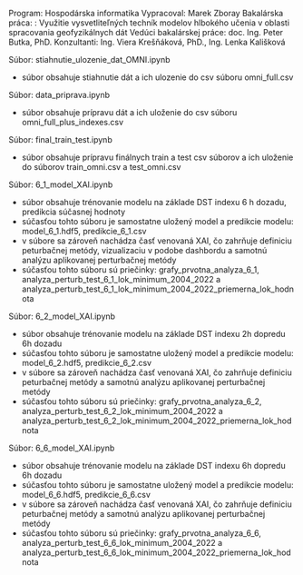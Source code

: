 Program: Hospodárska informatika
Vypracoval: Marek Zboray
Bakalárska práca: : Využitie vysvetliteľných techník modelov hlbokého učenia v oblasti spracovania geofyzikálnych dát
Vedúci bakalárskej práce: doc. Ing. Peter Butka, PhD.
Konzultanti: Ing. Viera Krešňáková, PhD., Ing. Lenka Kališková 


Súbor: stiahnutie_ulozenie_dat_OMNI.ipynb
- súbor obsahuje stiahnutie dát a ich ulozenie do csv súboru omni_full.csv

Súbor: data_priprava.ipynb
- súbor obsahuje prípravu dát a ich uloženie do csv súboru omni_full_plus_indexes.csv

Súbor: final_train_test.ipynb
- súbor obsahuje prípravu finálnych train a test csv súborov a ich uloženie do súborov train_omni.csv a test_omni.csv

Súbor: 6_1_model_XAI.ipynb
- súbor obsahuje trénovanie modelu na základe DST indexu 6 h dozadu, predikcia súčasnej hodnoty
- súčasťou tohto súboru je samostatne uložený model a predikcie modelu: model_6_1.hdf5, predikcie_6_1.csv
- v súbore sa zároveň nachádza časť venovaná XAI, čo zahrňuje definiciu peturbačnej metódy, vizualizaciu v podobe dashbordu a samotnú analýzu aplikovanej perturbačnej metódy
- súčasťou tohto súboru sú priečinky: grafy_prvotna_analyza_6_1, analyza_perturb_test_6_1_lok_minimum_2004_2022 a analyza_perturb_test_6_1_lok_minimum_2004_2022_priemerna_lok_hodnota

Súbor: 6_2_model_XAI.ipynb
- súbor obsahuje trénovanie modelu na základe DST indexu 2h dopredu 6h dozadu
- súčasťou tohto súboru je samostatne uložený model a predikcie modelu: model_6_2.hdf5, predikcie_6_2.csv
- v súbore sa zároveň nachádza časť venovaná XAI, čo zahrňuje definiciu peturbačnej metódy a samotnú analýzu aplikovanej perturbačnej metódy
- súčasťou tohto súboru sú priečinky: grafy_prvotna_analyza_6_2, analyza_perturb_test_6_2_lok_minimum_2004_2022 a analyza_perturb_test_6_2_lok_minimum_2004_2022_priemerna_lok_hodnota

Súbor: 6_6_model_XAI.ipynb
- súbor obsahuje trénovanie modelu na základe DST indexu 6h dopredu 6h dozadu
- súčasťou tohto súboru je samostatne uložený model a predikcie modelu: model_6_6.hdf5, predikcie_6_6.csv
- v súbore sa zároveň nachádza časť venovaná XAI, čo zahrňuje definiciu peturbačnej metódy a samotnú analýzu aplikovanej perturbačnej metódy
- súčasťou tohto súboru sú priečinky: grafy_prvotna_analyza_6_6, analyza_perturb_test_6_6_lok_minimum_2004_2022 a analyza_perturb_test_6_6_lok_minimum_2004_2022_priemerna_lok_hodnota

